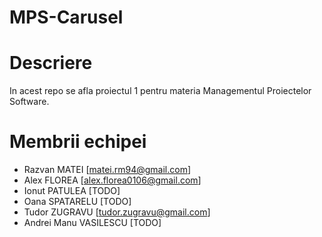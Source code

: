 # MPS-Carusel

# Descriere
In acest repo se afla proiectul 1 pentru materia Managementul Proiectelor
Software.

# Membrii echipei
  * Razvan MATEI [matei.rm94@gmail.com]
  * Alex FLOREA [alex.florea0106@gmail.com]
  * Ionut PATULEA [TODO]
  * Oana SPATARELU [TODO]
  * Tudor ZUGRAVU [tudor.zugravu@gmail.com]
  * Andrei Manu VASILESCU [TODO]
